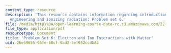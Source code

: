 ```yaml
---
content_type: resource
description: 'This resource contains information regarding introduction to nuclear
  engineering and ionizing radiation: Problem set 6.'
file: /media/https%3A/open-learning-course-data-rc.s3.amazonaws.com/22-01-introduction-to-nuclear-engineering-and-ionizing-radiation-fall-2016/2be5965596fe68cf9bd25ef982ccdb86_MIT22_01F16_ProblemSet6.pdf
file_type: application/pdf
resourcetype: Document
title: 'Problem Set 6: Electron and Ion Interactions with Matter'
uid: 2be59655-96fe-68cf-9bd2-5ef982ccdb86
---
```

